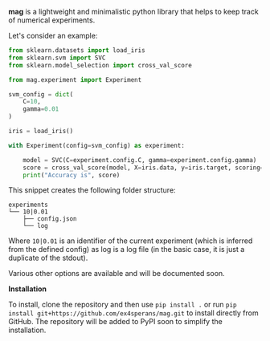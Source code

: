 **mag** is a lightweight and minimalistic python library that helps to keep track of numerical experiments.

Let's consider an example:
``` python
from sklearn.datasets import load_iris
from sklearn.svm import SVC
from sklearn.model_selection import cross_val_score

from mag.experiment import Experiment

svm_config = dict(
    C=10,
    gamma=0.01
)

iris = load_iris()

with Experiment(config=svm_config) as experiment:

    model = SVC(C=experiment.config.C, gamma=experiment.config.gamma)
    score = cross_val_score(model, X=iris.data, y=iris.target, scoring="accuracy").mean()
    print("Accuracy is", score)
```
This snippet creates the following folder structure:
```
experiments
└── 10|0.01
    ├── config.json
    └── log
```

Where ```10|0.01``` is an identifier of the current experiment (which is inferred from the defined config) as log
is a log file (in the basic case, it is just a duplicate of the stdout).

Various other options are available and will be documented soon.

**Installation**

To install, clone the repository and then use ```pip install .``` or run ```pip install git+https://github.com/ex4sperans/mag.git``` to install directly from GitHub. The repository will be added to PyPI soon to simplify the installation.
